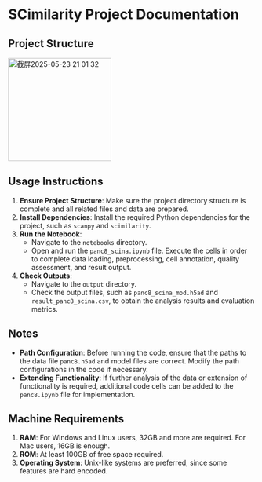# SCimilarity Project Documentation

## Project Structure

<img width="210" alt="截屏2025-05-23 21 01 32" src="https://github.com/user-attachments/assets/731bac70-f723-4052-8543-a8cb9678364d" />




## Usage Instructions

1. **Ensure Project Structure**: Make sure the project directory structure is complete and all related files and data are prepared.
2. **Install Dependencies**: Install the required Python dependencies for the project, such as `scanpy` and `scimilarity`.
3. **Run the Notebook**:
   - Navigate to the `notebooks` directory.
   - Open and run the `panc8_scina.ipynb` file. Execute the cells in order to complete data loading, preprocessing, cell annotation, quality assessment, and result output.
4. **Check Outputs**:
   - Navigate to the `output` directory.
   - Check the output files, such as `panc8_scina_mod.h5ad` and `result_panc8_scina.csv`, to obtain the analysis results and evaluation metrics.
  

## Notes

- **Path Configuration**: Before running the code, ensure that the paths to the data file `panc8.h5ad` and model files are correct. Modify the path configurations in the code if necessary.
- **Extending Functionality**: If further analysis of the data or extension of functionality is required, additional code cells can be added to the `panc8.ipynb` file for implementation.


## Machine Requirements
1. **RAM**: For Windows and Linux users, 32GB and more are required. For Mac users, 16GB is enough.
2. **ROM**: At least 100GB of free space required.
3. **Operating System**: Unix-like systems are preferred, since some features are hard encoded.


